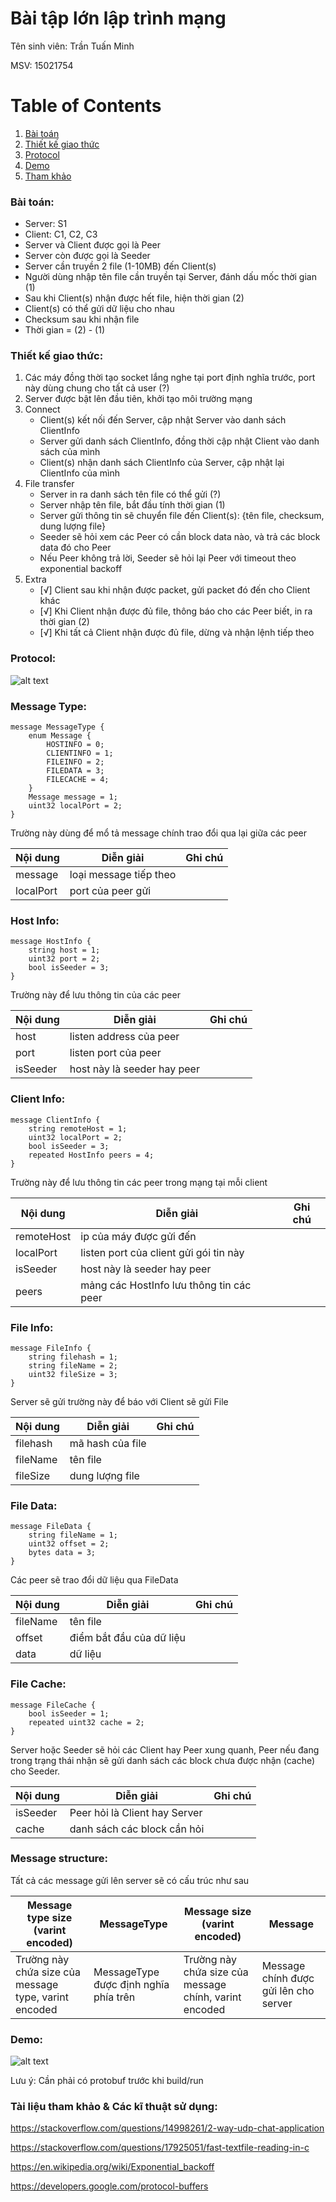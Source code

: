 # Bài tập lớn lập trình mạng

Tên sinh viên: Trần Tuấn Minh

MSV: 15021754

# Table of Contents

1. [Bài toán](#bài-toán)
2. [Thiết kế giao thức](#thiết-kế-giao-thức)
3. [Protocol](#protocol)
4. [Demo](#demo)
5. [Tham khảo](#tài-liệu-tham-khảo--các-kĩ-thuật-sử-dụng)

### Bài toán:

- Server: S1
- Client: C1, C2, C3
- Server và Client được gọi là Peer
- Server còn được gọi là Seeder
- Server cần truyền 2 file (1-10MB) đến Client(s)
- Người dùng nhập tên file cần truyền tại Server, đánh dấu mốc thời gian (1)
- Sau khi Client(s) nhận được hết file, hiện thời gian (2)
- Client(s) có thể gửi dữ liệu cho nhau
- Checksum sau khi nhận file
- Thời gian = (2) - (1)

### Thiết kế giao thức:

1. Các máy đồng thời tạo socket lắng nghe tại port định nghĩa trước, port này dùng chung cho tất cả user (?)
2. Server được bật lên đầu tiên, khởi tạo môi trường mạng
3. Connect
	- Client(s) kết nối đến Server, cập nhật Server vào danh sách ClientInfo
	- Server gửi danh sách ClientInfo, đồng thời cập nhật Client vào danh sách của mình
	- Client(s) nhận danh sách ClientInfo của Server, cập nhật lại ClientInfo của mình
4. File transfer
	- Server in ra danh sách tên file có thể gửi (?)
	- Server nhập tên file, bắt đầu tính thời gian (1)
	- Server gửi thông tin sẽ chuyển file đến Client(s): {tên file, checksum, dung lượng file}
	- Seeder sẽ hỏi xem các Peer có cần block data nào, và trả các block data đó cho Peer
	- Nếu Peer không trả lời, Seeder sẽ hỏi lại Peer với timeout theo exponential backoff
5. Extra
	- [√] Client sau khi nhận được packet, gửi packet đó đến cho Client khác
	- [√] Khi Client nhận được đủ file, thông báo cho các Peer biết, in ra thời gian (2)
	- [√] Khi tất cả Client nhận được đủ file, dừng và nhận lệnh tiếp theo

### Protocol:

![alt text](image/Protocol.png "Protocol")

### Message Type:
```
message MessageType {
	enum Message {
		HOSTINFO = 0;
		CLIENTINFO = 1;
		FILEINFO = 2;
		FILEDATA = 3;
		FILECACHE = 4;
	}
	Message message = 1;
	uint32 localPort = 2;
}
```
Trường này dùng để mổ tả message chính trao đổi qua lại giữa các peer

|Nội dung|Diễn giải|Ghi chú|
|-----------|-----------|-----------|
|message|loại message tiếp theo| |
|localPort|port của peer gửi| |

### Host Info:
```
message HostInfo {
	string host = 1;
	uint32 port = 2;
	bool isSeeder = 3;
}
```
Trường này để lưu thông tin của các peer

|Nội dung|Diễn giải|Ghi chú|
|-----------|-----------|-----------|
|host|listen address của peer| |
|port|listen port của peer| |
|isSeeder|host này là seeder hay peer| |

### Client Info:
```
message ClientInfo {
	string remoteHost = 1;
	uint32 localPort = 2;
	bool isSeeder = 3;
	repeated HostInfo peers = 4;
}
```

Trường này để lưu thông tin các peer trong mạng tại mỗi client

|Nội dung|Diễn giải|Ghi chú|
|-----------|-----------|-----------|
|remoteHost|ip của máy được gửi đến| |
|localPort|listen port của client gửi gói tin này| |
|isSeeder|host này là seeder hay peer| |
|peers|mảng các HostInfo lưu thông tin các peer| | 

### File Info:
```
message FileInfo {
	string filehash = 1;
	string fileName = 2;
	uint32 fileSize = 3;
}
```

Server sẽ gửi trường này để báo với Client sẽ gửi File

|Nội dung|Diễn giải|Ghi chú|
|-----------|-----------|-----------|
|filehash|mã hash của file| |
|fileName|tên file| |
|fileSize|dung lượng file| |

### File Data:
```
message FileData {
	string fileName = 1;
	uint32 offset = 2;
	bytes data = 3;
}
```

Các peer sẽ trao đổi dữ liệu qua FileData

|Nội dung|Diễn giải|Ghi chú|
|-----------|-----------|-----------|
|fileName|tên file| |
|offset|điểm bắt đầu của dữ liệu| |
|data|dữ liệu| |

### File Cache:
```
message FileCache {
	bool isSeeder = 1;
	repeated uint32 cache = 2;
}
```

Server hoặc Seeder sẽ hỏi các Client hay Peer xung quanh, Peer nếu đang trong trạng thái nhận sẽ gửi danh sách các block chưa được nhận (cache) cho Seeder. 

|Nội dung|Diễn giải|Ghi chú|
|-----------|-----------|-----------|
|isSeeder|Peer hỏi là Client hay Server| |
|cache|danh sách các block cần hỏi| |

### Message structure:

Tất cả các message gửi lên server sẽ có cấu trúc như sau

|Message type size (varint encoded)|MessageType|Message size (varint encoded)|Message|
|-----------|-----------|-----------|-----------|
|Trường này chứa size của message type, varint encoded|MessageType được định nghĩa phía trên|Trường này chứa size của message chính, varint encoded|Message chính được gửi lên cho server|

### Demo:

![alt text](image/DEMO_v2.png "DEMO")

Lưu ý: Cần phải có protobuf trước khi build/run

### Tài liệu tham khảo & Các kĩ thuật sử dụng:

https://stackoverflow.com/questions/14998261/2-way-udp-chat-application

https://stackoverflow.com/questions/17925051/fast-textfile-reading-in-c

https://en.wikipedia.org/wiki/Exponential_backoff

https://developers.google.com/protocol-buffers
